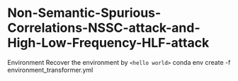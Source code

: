 # Non-Semantic-Spurious-Correlations-NSSC-attack-and-High-Low-Frequency-HLF-attack

Environment
Recover the environment by
`<hello world>`
conda env create -f environment_transformer.yml
